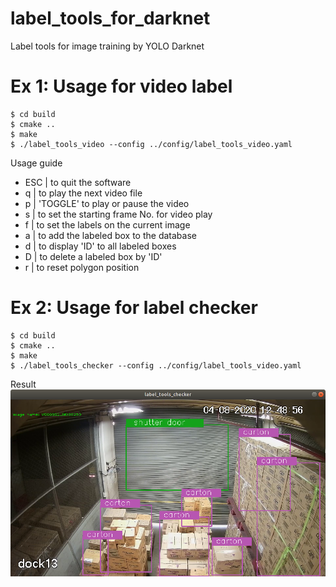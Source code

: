 # label_tools_for_darknet
Label tools for image training by YOLO Darknet

# Ex 1: Usage for video label
```
$ cd build
$ cmake ..
$ make
$ ./label_tools_video --config ../config/label_tools_video.yaml
```
Usage guide
* ESC | to quit the software
* q   | to play the next video file
* p   | 'TOGGLE' to play or pause the video
* s   | to set the starting frame No. for video play
* f   | to set the labels on the current image
* a   | to add the labeled box to the database
* d   | to display 'ID' to all labeled boxes
* D   | to delete a labeled box by 'ID'
* r   | to reset polygon position

# Ex 2: Usage for label checker
```
$ cd build
$ cmake ..
$ make
$ ./label_tools_checker --config ../config/label_tools_video.yaml
```
Result
![result_1](pictures/label_tools_checker.png)
